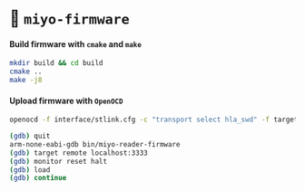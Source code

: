 :floppy_disk: `miyo-firmware`
=============================

#### Build firmware with `cmake` and `make`
```bash
mkdir build && cd build
cmake ..
make -j8
```
#### Upload firmware with `OpenOCD`
```bash
openocd -f interface/stlink.cfg -c "transport select hla_swd" -f target/stm32l4x.cfg 
```
```bash
(gdb) quit
arm-none-eabi-gdb bin/miyo-reader-firmware 
(gdb) target remote localhost:3333
(gdb) monitor reset halt
(gdb) load
(gdb) continue
```
